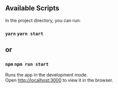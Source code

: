 ## Available Scripts

In the project directory, you can run:

### `yarn` `yarn start`

## or

### `npm` `npm run start`

Runs the app in the development mode.<br />
Open [http://localhost:3000](http://localhost:3000) to view it in the browser.
